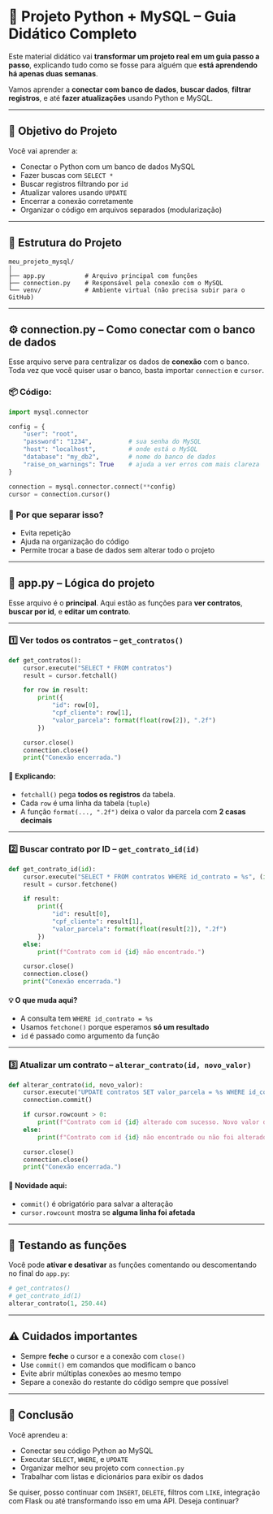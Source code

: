
# 🧠 Projeto Python + MySQL – Guia Didático Completo

Este material didático vai **transformar um projeto real em um guia passo a passo**, explicando tudo como se fosse para alguém que **está aprendendo há apenas duas semanas**.

Vamos aprender a **conectar com banco de dados**, **buscar dados**, **filtrar registros**, e até **fazer atualizações** usando Python e MySQL.

---

## 🎯 Objetivo do Projeto

Você vai aprender a:

- Conectar o Python com um banco de dados MySQL
- Fazer buscas com `SELECT *`
- Buscar registros filtrando por `id`
- Atualizar valores usando `UPDATE`
- Encerrar a conexão corretamente
- Organizar o código em arquivos separados (modularização)

---

## 🧱 Estrutura do Projeto

```
meu_projeto_mysql/
│
├── app.py           # Arquivo principal com funções
├── connection.py    # Responsável pela conexão com o MySQL
└── venv/            # Ambiente virtual (não precisa subir para o GitHub)
```

---

## ⚙️ connection.py – Como conectar com o banco de dados

Esse arquivo serve para centralizar os dados de **conexão** com o banco. Toda vez que você quiser usar o banco, basta importar `connection` e `cursor`.

### 📦 Código:

```python
import mysql.connector

config = {
    "user": "root",
    "password": "1234",          # sua senha do MySQL
    "host": "localhost",         # onde está o MySQL
    "database": "my_db2",        # nome do banco de dados
    "raise_on_warnings": True    # ajuda a ver erros com mais clareza
}

connection = mysql.connector.connect(**config)
cursor = connection.cursor()
```

### 🧠 Por que separar isso?

- Evita repetição
- Ajuda na organização do código
- Permite trocar a base de dados sem alterar todo o projeto

---

## 🚀 app.py – Lógica do projeto

Esse arquivo é o **principal**. Aqui estão as funções para **ver contratos**, **buscar por id**, e **editar um contrato**.

---

### 1️⃣ Ver todos os contratos – `get_contratos()`

```python
def get_contratos():
    cursor.execute("SELECT * FROM contratos")
    result = cursor.fetchall()

    for row in result:
        print({
            "id": row[0],
            "cpf_cliente": row[1], 
            "valor_parcela": format(float(row[2]), ".2f")
        })

    cursor.close()
    connection.close()
    print("Conexão encerrada.")
```

#### 🧠 Explicando:

- `fetchall()` pega **todos os registros** da tabela.
- Cada `row` é uma linha da tabela (`tuple`)
- A função `format(..., ".2f")` deixa o valor da parcela com **2 casas decimais**

---

### 2️⃣ Buscar contrato por ID – `get_contrato_id(id)`

```python
def get_contrato_id(id):
    cursor.execute("SELECT * FROM contratos WHERE id_contrato = %s", (id,))
    result = cursor.fetchone()

    if result:
        print({
            "id": result[0],
            "cpf_cliente": result[1], 
            "valor_parcela": format(float(result[2]), ".2f")
        })
    else:
        print(f"Contrato com id {id} não encontrado.")

    cursor.close()
    connection.close()
    print("Conexão encerrada.")
```

#### 💡 O que muda aqui?

- A consulta tem `WHERE id_contrato = %s`
- Usamos `fetchone()` porque esperamos **só um resultado**
- `id` é passado como argumento da função

---

### 3️⃣ Atualizar um contrato – `alterar_contrato(id, novo_valor)`

```python
def alterar_contrato(id, novo_valor):
    cursor.execute("UPDATE contratos SET valor_parcela = %s WHERE id_contrato = %s", (novo_valor, id))
    connection.commit()

    if cursor.rowcount > 0:
        print(f"Contrato com id {id} alterado com sucesso. Novo valor da parcela: {novo_valor:.2f}")
    else:
        print(f"Contrato com id {id} não encontrado ou não foi alterado.")

    cursor.close()
    connection.close()
    print("Conexão encerrada.")
```

#### 🧠 Novidade aqui:

- `commit()` é obrigatório para salvar a alteração
- `cursor.rowcount` mostra se **alguma linha foi afetada**

---

## 🔁 Testando as funções

Você pode **ativar e desativar** as funções comentando ou descomentando no final do `app.py`:

```python
# get_contratos()
# get_contrato_id(1)
alterar_contrato(1, 250.44)
```

---

## ⚠️ Cuidados importantes

- Sempre **feche** o cursor e a conexão com `close()`
- Use `commit()` em comandos que modificam o banco
- Evite abrir múltiplas conexões ao mesmo tempo
- Separe a conexão do restante do código sempre que possível

---

## 🧠 Conclusão

Você aprendeu a:

- Conectar seu código Python ao MySQL
- Executar `SELECT`, `WHERE`, e `UPDATE`
- Organizar melhor seu projeto com `connection.py`
- Trabalhar com listas e dicionários para exibir os dados

Se quiser, posso continuar com `INSERT`, `DELETE`, filtros com `LIKE`, integração com Flask ou até transformando isso em uma API. Deseja continuar?
